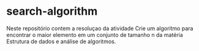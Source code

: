 # search-algorithm
Neste repositório contem a resoluçao da atividade Crie um algoritmo para encontrar o maior elemento em um conjunto de tamanho n da matéria Estrutura de dados e análise de algoritmos.
